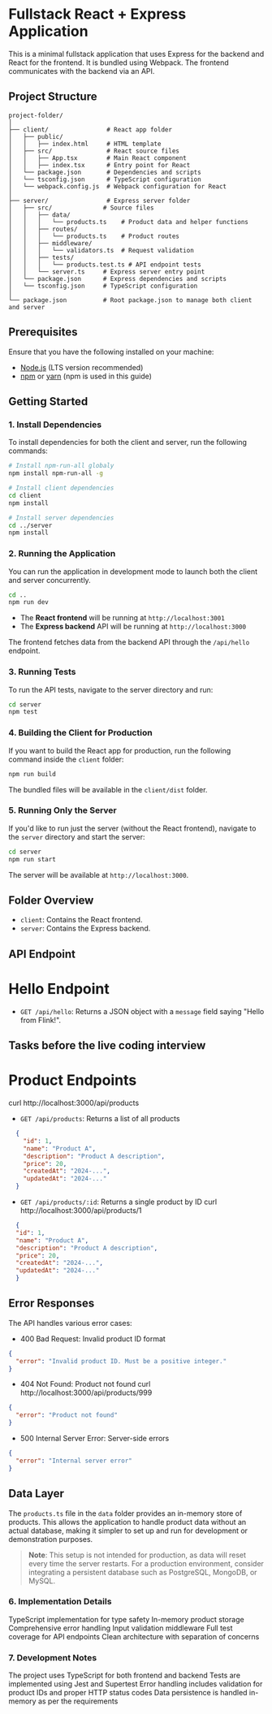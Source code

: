 # Fullstack React + Express Application

This is a minimal fullstack application that uses Express for the backend and React for the frontend. It is bundled using Webpack. The frontend communicates with the backend via an API.

## Project Structure

```
project-folder/
│
├── client/                # React app folder
│   ├── public/
│   │   ├── index.html     # HTML template
│   ├── src/               # React source files
│   │   ├── App.tsx        # Main React component
│   │   ├── index.tsx      # Entry point for React
│   └── package.json       # Dependencies and scripts
│   └── tsconfig.json      # TypeScript configuration
│   └── webpack.config.js  # Webpack configuration for React
│
├── server/                # Express server folder
│   ├── src/              # Source files
│   │   ├── data/
│   │   │   └── products.ts    # Product data and helper functions
│   │   ├── routes/
│   │   │   └── products.ts    # Product routes
│   │   ├── middleware/
│   │   │   └── validators.ts  # Request validation
│   │   ├── tests/
│   │   │   └── products.test.ts # API endpoint tests
│   │   └── server.ts     # Express server entry point
│   └── package.json      # Express dependencies and scripts
│   └── tsconfig.json     # TypeScript configuration
│
└── package.json          # Root package.json to manage both client and server
```

## Prerequisites

Ensure that you have the following installed on your machine:

- [Node.js](https://nodejs.org/) (LTS version recommended)
- [npm](https://www.npmjs.com/) or [yarn](https://yarnpkg.com/) (npm is used in this guide)

## Getting Started

### 1. Install Dependencies

To install dependencies for both the client and server, run the following commands:

```bash
# Install npm-run-all globaly
npm install npm-run-all -g

# Install client dependencies
cd client
npm install

# Install server dependencies
cd ../server
npm install
```

### 2. Running the Application

You can run the application in development mode to launch both the client and server concurrently.

```bash
cd ..
npm run dev
```

- The **React frontend** will be running at `http://localhost:3001`
- The **Express backend** API will be running at `http://localhost:3000`

The frontend fetches data from the backend API through the `/api/hello` endpoint.

### 3. Running Tests
To run the API tests, navigate to the server directory and run:

```bash
cd server
npm test
```

### 4. Building the Client for Production

If you want to build the React app for production, run the following command inside the `client` folder:

```bash
npm run build
```

The bundled files will be available in the `client/dist` folder.

### 5. Running Only the Server

If you'd like to run just the server (without the React frontend), navigate to the `server` directory and start the server:

```bash
cd server
npm run start
```

The server will be available at `http://localhost:3000`.

## Folder Overview

- `client`: Contains the React frontend.
- `server`: Contains the Express backend.

## API Endpoint
# Hello Endpoint

- `GET /api/hello`: Returns a JSON object with a `message` field saying "Hello from Flink!".

## Tasks before the live coding interview

# Product Endpoints
curl http://localhost:3000/api/products
- `GET /api/products`: Returns a list of all products
```json
  {
    "id": 1,
    "name": "Product A",
    "description": "Product A description",
    "price": 20,
    "createdAt": "2024-...",
    "updatedAt": "2024-..."
  }
```

-  `GET /api/products/:id`: Returns a single product by ID
curl http://localhost:3000/api/products/1
```json
  {
  "id": 1,
  "name": "Product A",
  "description": "Product A description",
  "price": 20,
  "createdAt": "2024-...",
  "updatedAt": "2024-..."
  }
```


## Error Responses
The API handles various error cases:

- 400 Bad Request: Invalid product ID format
```json
{
  "error": "Invalid product ID. Must be a positive integer."
}
```

- 404 Not Found: Product not found
curl http://localhost:3000/api/products/999
```json
{
  "error": "Product not found"
}
```

- 500 Internal Server Error: Server-side errors
```json
{
  "error": "Internal server error"
}
```
## Data Layer

The `products.ts` file in the `data` folder provides an in-memory store of products. This allows the application to handle product data without an actual database, making it simpler to set up and run for development or demonstration purposes.

> **Note**: This setup is not intended for production, as data will reset every time the server restarts. For a production environment, consider integrating a persistent database such as PostgreSQL, MongoDB, or MySQL.


### 6. Implementation Details

TypeScript implementation for type safety
In-memory product storage
Comprehensive error handling
Input validation middleware
Full test coverage for API endpoints
Clean architecture with separation of concerns

### 7. Development Notes

The project uses TypeScript for both frontend and backend
Tests are implemented using Jest and Supertest
Error handling includes validation for product IDs and proper HTTP status codes
Data persistence is handled in-memory as per the requirements